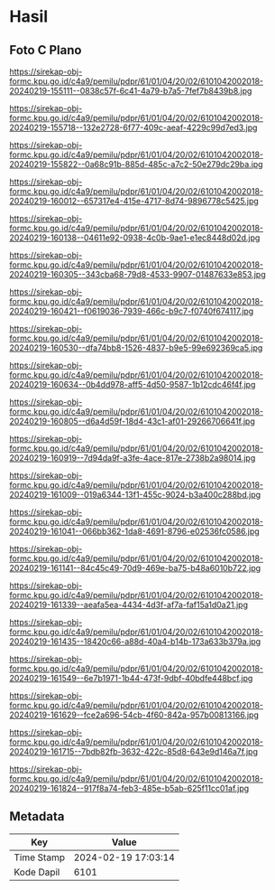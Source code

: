 # Hasil

## Foto C Plano

https://sirekap-obj-formc.kpu.go.id/c4a9/pemilu/pdpr/61/01/04/20/02/6101042002018-20240219-155111--0838c57f-6c41-4a79-b7a5-7fef7b8439b8.jpg

https://sirekap-obj-formc.kpu.go.id/c4a9/pemilu/pdpr/61/01/04/20/02/6101042002018-20240219-155718--132e2728-6f77-409c-aeaf-4229c99d7ed3.jpg

https://sirekap-obj-formc.kpu.go.id/c4a9/pemilu/pdpr/61/01/04/20/02/6101042002018-20240219-155822--0a68c91b-885d-485c-a7c2-50e279dc29ba.jpg

https://sirekap-obj-formc.kpu.go.id/c4a9/pemilu/pdpr/61/01/04/20/02/6101042002018-20240219-160012--657317e4-415e-4717-8d74-9896778c5425.jpg

https://sirekap-obj-formc.kpu.go.id/c4a9/pemilu/pdpr/61/01/04/20/02/6101042002018-20240219-160138--04611e92-0938-4c0b-9ae1-e1ec8448d02d.jpg

https://sirekap-obj-formc.kpu.go.id/c4a9/pemilu/pdpr/61/01/04/20/02/6101042002018-20240219-160305--343cba68-79d8-4533-9907-01487633e853.jpg

https://sirekap-obj-formc.kpu.go.id/c4a9/pemilu/pdpr/61/01/04/20/02/6101042002018-20240219-160421--f0619036-7939-466c-b9c7-f0740f674117.jpg

https://sirekap-obj-formc.kpu.go.id/c4a9/pemilu/pdpr/61/01/04/20/02/6101042002018-20240219-160530--dfa74bb8-1526-4837-b9e5-99e692369ca5.jpg

https://sirekap-obj-formc.kpu.go.id/c4a9/pemilu/pdpr/61/01/04/20/02/6101042002018-20240219-160634--0b4dd978-aff5-4d50-9587-1b12cdc46f4f.jpg

https://sirekap-obj-formc.kpu.go.id/c4a9/pemilu/pdpr/61/01/04/20/02/6101042002018-20240219-160805--d6a4d59f-18d4-43c1-af01-29266706641f.jpg

https://sirekap-obj-formc.kpu.go.id/c4a9/pemilu/pdpr/61/01/04/20/02/6101042002018-20240219-160919--7d94da9f-a3fe-4ace-817e-2738b2a98014.jpg

https://sirekap-obj-formc.kpu.go.id/c4a9/pemilu/pdpr/61/01/04/20/02/6101042002018-20240219-161009--019a6344-13f1-455c-9024-b3a400c288bd.jpg

https://sirekap-obj-formc.kpu.go.id/c4a9/pemilu/pdpr/61/01/04/20/02/6101042002018-20240219-161041--066bb362-1da8-4691-8796-e02536fc0586.jpg

https://sirekap-obj-formc.kpu.go.id/c4a9/pemilu/pdpr/61/01/04/20/02/6101042002018-20240219-161141--84c45c49-70d9-469e-ba75-b48a6010b722.jpg

https://sirekap-obj-formc.kpu.go.id/c4a9/pemilu/pdpr/61/01/04/20/02/6101042002018-20240219-161339--aeafa5ea-4434-4d3f-af7a-faf15a1d0a21.jpg

https://sirekap-obj-formc.kpu.go.id/c4a9/pemilu/pdpr/61/01/04/20/02/6101042002018-20240219-161435--18420c66-a88d-40a4-b14b-173a633b379a.jpg

https://sirekap-obj-formc.kpu.go.id/c4a9/pemilu/pdpr/61/01/04/20/02/6101042002018-20240219-161549--6e7b1971-1b44-473f-9dbf-40bdfe448bcf.jpg

https://sirekap-obj-formc.kpu.go.id/c4a9/pemilu/pdpr/61/01/04/20/02/6101042002018-20240219-161629--fce2a696-54cb-4f60-842a-957b00813166.jpg

https://sirekap-obj-formc.kpu.go.id/c4a9/pemilu/pdpr/61/01/04/20/02/6101042002018-20240219-161715--7bdb82fb-3632-422c-85d8-643e9d146a7f.jpg

https://sirekap-obj-formc.kpu.go.id/c4a9/pemilu/pdpr/61/01/04/20/02/6101042002018-20240219-161824--917f8a74-feb3-485e-b5ab-625f11cc01af.jpg


## Metadata

| Key        | Value               |
| ---------- | ------------------- |
| Time Stamp | 2024-02-19 17:03:14 |
| Kode Dapil | 6101                |



